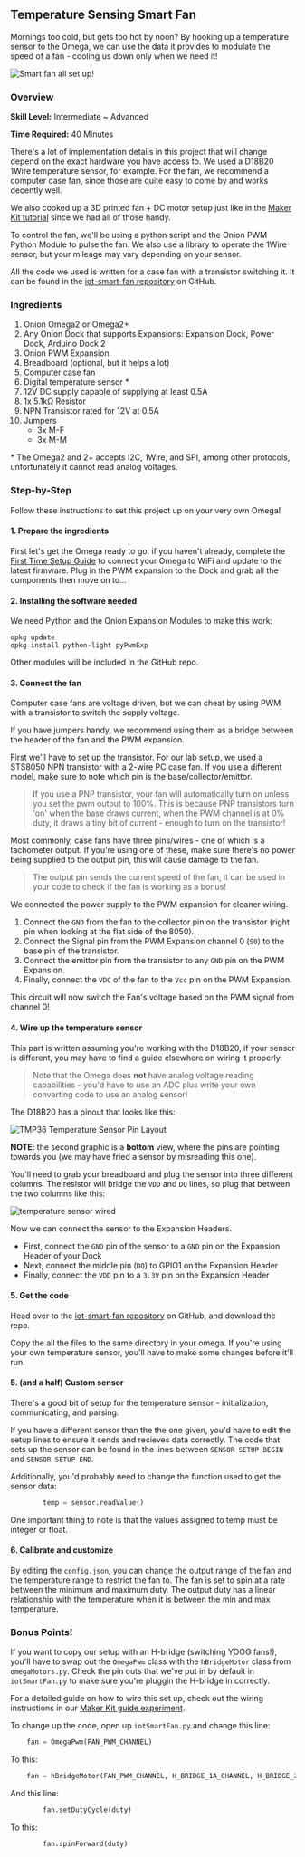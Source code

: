 <!-- comment: anything in triangle brackets is meant to be replaced with text -->
<!-- comment: see `Omega2/Projects/oled/twitter-feed.md` for an example -->

## Temperature Sensing Smart Fan

<!-- // brief intro to the project -->

<!-- // include a photo of the final result -->

Mornings too cold, but gets too hot by noon? By hooking up a temperature sensor to the Omega, we can use the data it provides to modulate the speed of a fan - cooling us down only when we need it!

<!-- // DONE: Add photo -->
![Smart fan all set up!](./img/smart-fan-example.jpg)

### Overview

**Skill Level:** Intermediate ~ Advanced

**Time Required:** 40 Minutes

<!-- // go into some detail here about how we're going to be implementing the project //	eg. which programming language we'll be using, APIs //	include links to any api or module references -->

There's a lot of implementation details in this project that will change depend on the exact hardware you have access to. We used a D18B20 1Wire temperature sensor, for example. For the fan, we recommend a computer case fan, since those are quite easy to come by and works decently well.

We also cooked up a 3D printed fan + DC motor setup just like in the [Maker Kit tutorial](https://docs.onion.io/omega2-maker-kit/maker-kit-servo-h-bridge.html) since we had all of those handy. 

To control the fan, we'll be using a python script and the Onion PWM Python Module to pulse the fan. We also use a library to operate the 1Wire sensor, but your mileage may vary depending on your sensor.

All the code we used is written for a case fan with a transistor switching it. It can be found in the [iot-smart-fan repository](https://github.com/OnionIoT/iot-smart-fan) on GitHub.

### Ingredients

<!-- // a numbered list of all physical items used to make this project -->
<!-- //	all items should be linked to a place online where they can be bought -->
<!-- //	the Onion items should be linked to their corresponding Onion store page -->

1. Onion Omega2 or Omega2+
1. Any Onion Dock that supports Expansions: Expansion Dock, Power Dock, Arduino Dock 2
1. Onion PWM Expansion
1. Breadboard (optional, but it helps a lot)
1. Computer case fan
1. Digital temperature sensor *
1. 12V DC supply capable of supplying at least 0.5A
1. 1x 5.1kΩ Resistor
1. NPN Transistor rated for 12V at 0.5A
1. Jumpers
    * 3x M-F 
    * 3x M-M


\* The Omega2 and 2+ accepts I2C, 1Wire, and SPI, among other protocols, unfortunately it cannot read analog voltages.

### Step-by-Step

Follow these instructions to set this project up on your very own Omega!


#### 1. Prepare the ingredients

First let's get the Omega ready to go. if you haven't already, complete the [First Time Setup Guide](https://docs.onion.io/omega2-docs/first-time-setup.html) to connect your Omega to WiFi and update to the latest firmware. Plug in the PWM expansion to the Dock and grab all the components then move on to...


#### 2. Installing the software needed

We need Python and the Onion Expansion Modules to make this work:

```
opkg update
opkg install python-light pyPwmExp
```

Other modules will be included in the GitHub repo.

#### 3. Connect the fan

Computer case fans are voltage driven, but we can cheat by using PWM with a transistor to switch the supply voltage.

If you have jumpers handy, we recommend using them as a bridge between the header of the fan and the PWM expansion.

First we'll have to set up the transistor. For our lab setup, we used a STS8050 NPN transistor with a 2-wire PC case fan. If you use a different model, make sure to note which pin is the base/collector/emittor.

>If you use a PNP transistor, your fan will automatically turn on unless you set the pwm output to 100%. This is because PNP transistors turn 'on' when the base draws current, when the PWM channel is at 0% duty, it draws a tiny bit of current - enough to turn on the transistor!

Most commonly, case fans have three pins/wires - one of which is a tachometer output. If you're using one of these, make sure there's no power being supplied to the output pin, this will cause damage to the fan.

>The output pin sends the current speed of the fan, it can be used in your code to check if the fan is working as a bonus!

We connected the power supply to the PWM expansion for cleaner wiring.

1. Connect the `GND` from the fan to the collector pin on the transistor (right pin when looking at the flat side of the 8050).
1. Connect the Signal pin from the PWM Expansion channel 0 (`S0`) to the base pin of the transistor.
1. Connect the emittor pin from the transistor to any `GND` pin on the PWM Expansion.
1. Finally, connect the `VDC` of the fan to the `Vcc` pin on the PWM Expansion.

This circuit will now switch the Fan's voltage based on the PWM signal from channel 0!

#### 4. Wire up the temperature sensor

This part is written assuming you're working with the D18B20, if your sensor is different, you may have to find a guide elsewhere on wiring it properly. 

>Note that the Omega does **not** have analog voltage reading capabilities - you'd have to use an ADC plus write your own converting code to use an analog sensor!

The D18B20 has a pinout that looks like this:

![TMP36 Temperature Sensor Pin Layout](https://raw.githubusercontent.com/OnionIoT/Onion-Docs/master/Omega2/Kit-Guides/img/DS18B20-pin-layout.png)

**NOTE**: the second graphic is a **bottom** view, where the pins are pointing towards you (we may have fried a sensor by misreading this one).

You'll need to grab your breadboard and plug the sensor into three different columns. The resistor will bridge the `VDD` and `DQ` lines, so plug that between the two columns like this:

<!-- // DONE: temp-sensor circuit -->
![temperature sensor wired](./img/smart-fan-sensor-circuit.jpg)

Now we can connect the sensor to the Expansion Headers.

* First, connect the `GND` pin of the sensor to a `GND` pin on the Expansion Header of your Dock
* Next, connect the middle pin (`DQ`) to GPIO1 on the Expansion Header
* Finally, connect the `VDD` pin to a `3.3V` pin on the Expansion Header


#### 5. Get the code

Head over to the [iot-smart-fan repository](https://github.com/OnionIoT/iot-smart-fan) on GitHub, and download the repo.

Copy the all the files to the same directory in your omega. If you're using your own temperature sensor, you'll have to make some changes before it'll run.

#### 5. (and a half) Custom sensor

There's a good bit of setup for the temperature sensor - initialization, communicating, and parsing. 

If you have a different sensor than the the one given, you'd have to edit the setup lines to ensure it sends and recieves data correctly. The code that sets up the sensor can be found in the lines between `SENSOR SETUP BEGIN` and `SENSOR SETUP END`.

Additionally, you'd probably need to change the function used to get the sensor data:

``` python
        temp = sensor.readValue()
```


One important thing to note is that the values assigned to temp must be integer or float.

#### 6. Calibrate and customize

By editing the `config.json`, you can change the output range of the fan and the temperature range to restrict the fan to. The fan is set to spin at a rate between the minimum and maximum duty. The output duty has a linear relationship with the temperature when it is between the min and max temperature.


### Bonus Points!

<!-- // one or two paragraphs (max) about something cool we did in the code -->
<!-- //	just give a brief description/overview and provide links to where they can learn more (Onion Docs, online resources, etc) -->

If you want to copy our setup with an H-bridge (switching YOOG fans!), you'll have to swap out the `OmegaPwm` class with the `hBridgeMotor` class from `omegaMotors.py`. Check the pin outs that we've put in by default in `iotSmartFan.py` to make sure you're pluggin the H-bridge in correctly.

For a detailed guide on how to wire this set up, check out the wiring instructions in our [Maker Kit guide experiment](https://docs.onion.io/omega2-maker-kit/maker-kit-servo-dimming-led.html).


To change up the code, open up `iotSmartFan.py` and change this line:

``` python
    fan = OmegaPwm(FAN_PWM_CHANNEL)
```


To this:
``` python
    fan = hBridgeMotor(FAN_PWM_CHANNEL, H_BRIDGE_1A_CHANNEL, H_BRIDGE_2A_CHANNEL)
```

And this line:

``` python
        fan.setDutyCycle(duty)
```

To this:

``` python
        fan.spinForward(duty)
```

